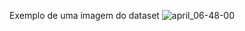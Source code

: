 Exemplo de uma imagem do dataset
![april_06-48-00](https://user-images.githubusercontent.com/42188959/160045417-f313174c-f407-49ac-9c52-8be784dc6ca5.jpg)
